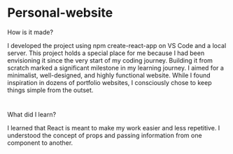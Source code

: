 # Personal-website

How is it made?

I developed the project using npm create-react-app on VS Code and a local server. This project holds a special place for me because I had been envisioning it since the very start of my coding journey. Building it from scratch marked a significant milestone in my learning journey. I aimed for a minimalist, well-designed, and highly functional website. While I found inspiration in dozens of portfolio websites, I consciously chose to keep things simple from the outset.

#

What did I learn?

I learned that React is meant to make my work easier and less repetitive. I understood the concept of props and passing information from one component to another.


